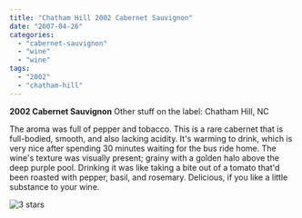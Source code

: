 ```yaml
---
title: "Chatham Hill 2002 Cabernet Sauvignon"
date: "2007-04-26"
categories: 
  - "cabernet-sauvignon"
  - "wine"
  - "wine"
tags: 
  - "2002"
  - "chatham-hill"
---
```


**2002 Cabernet Sauvignon** Other stuff on the label: Chatham Hill, NC

The aroma was full of pepper and tobacco. This is a rare cabernet that is full-bodied, smooth, and also lacking acidity. It's warming to drink, which is very nice after spending 30 minutes waiting for the bus ride home. The wine's texture was visually present; grainy with a golden halo above the deep purple pool. Drinking it was like taking a bite out of a tomato that'd been roasted with pepper, basil, and rosemary. Delicious, if you like a little substance to your wine.

![3 stars](http://www.rebeccagomezfarrell.com/wp-content/uploads/2009/02/rating_avocado1.gif "rating_avocado1")
